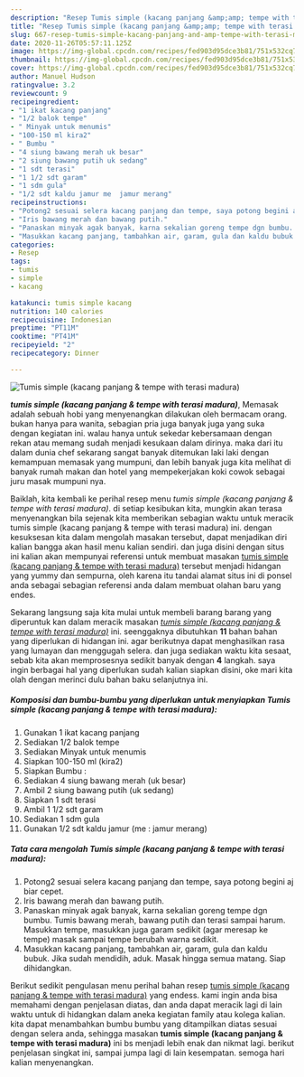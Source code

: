 ```yaml
---
description: "Resep Tumis simple (kacang panjang &amp;amp; tempe with terasi madura) Lezat"
title: "Resep Tumis simple (kacang panjang &amp;amp; tempe with terasi madura) Lezat"
slug: 667-resep-tumis-simple-kacang-panjang-and-amp-tempe-with-terasi-madura-lezat
date: 2020-11-26T05:57:11.125Z
image: https://img-global.cpcdn.com/recipes/fed903d95dce3b81/751x532cq70/tumis-simple-kacang-panjang-tempe-with-terasi-madura-foto-resep-utama.jpg
thumbnail: https://img-global.cpcdn.com/recipes/fed903d95dce3b81/751x532cq70/tumis-simple-kacang-panjang-tempe-with-terasi-madura-foto-resep-utama.jpg
cover: https://img-global.cpcdn.com/recipes/fed903d95dce3b81/751x532cq70/tumis-simple-kacang-panjang-tempe-with-terasi-madura-foto-resep-utama.jpg
author: Manuel Hudson
ratingvalue: 3.2
reviewcount: 9
recipeingredient:
- "1 ikat kacang panjang"
- "1/2 balok tempe"
- " Minyak untuk menumis"
- "100-150 ml kira2"
- " Bumbu "
- "4 siung bawang merah uk besar"
- "2 siung bawang putih uk sedang"
- "1 sdt terasi"
- "1 1/2 sdt garam"
- "1 sdm gula"
- "1/2 sdt kaldu jamur me  jamur merang"
recipeinstructions:
- "Potong2 sesuai selera kacang panjang dan tempe, saya potong begini aj biar cepet."
- "Iris bawang merah dan bawang putih."
- "Panaskan minyak agak banyak, karna sekalian goreng tempe dgn bumbu. Tumis bawang merah, bawang putih dan terasi sampai harum. Masukkan tempe, masukkan juga garam sedikit (agar meresap ke tempe) masak sampai tempe berubah warna sedikit."
- "Masukkan kacang panjang, tambahkan air, garam, gula dan kaldu bubuk. Jika sudah mendidih, aduk. Masak hingga semua matang. Siap dihidangkan."
categories:
- Resep
tags:
- tumis
- simple
- kacang

katakunci: tumis simple kacang 
nutrition: 140 calories
recipecuisine: Indonesian
preptime: "PT11M"
cooktime: "PT41M"
recipeyield: "2"
recipecategory: Dinner

---
```



![Tumis simple (kacang panjang &amp; tempe with terasi madura)](https://img-global.cpcdn.com/recipes/fed903d95dce3b81/751x532cq70/tumis-simple-kacang-panjang-tempe-with-terasi-madura-foto-resep-utama.jpg)

<b><i>tumis simple (kacang panjang &amp; tempe with terasi madura)</i></b>, Memasak adalah sebuah hobi yang menyenangkan dilakukan oleh bermacam orang. bukan hanya para wanita, sebagian pria juga banyak juga yang suka dengan kegiatan ini. walau hanya untuk sekedar kebersamaan dengan rekan atau memang sudah menjadi kesukaan dalam dirinya. maka dari itu dalam dunia chef sekarang sangat banyak ditemukan laki laki dengan kemampuan memasak yang mumpuni, dan lebih banyak juga kita melihat di banyak rumah makan dan hotel yang mempekerjakan koki cowok sebagai juru masak mumpuni nya.



Baiklah, kita kembali ke perihal resep menu <i>tumis simple (kacang panjang &amp; tempe with terasi madura)</i>. di setiap kesibukan kita, mungkin akan terasa menyenangkan bila sejenak kita memberikan sebagian waktu untuk meracik tumis simple (kacang panjang &amp; tempe with terasi madura) ini. dengan kesuksesan kita dalam mengolah masakan tersebut, dapat menjadikan diri kalian bangga akan hasil menu kalian sendiri. dan juga disini dengan situs ini kalian akan mempunyai referensi untuk membuat masakan <u>tumis simple (kacang panjang &amp; tempe with terasi madura)</u> tersebut menjadi hidangan yang yummy dan sempurna, oleh karena itu tandai alamat situs ini di ponsel anda sebagai sebagian referensi anda dalam membuat olahan baru yang endes.


Sekarang langsung saja kita mulai untuk membeli barang barang yang diperuntuk kan dalam meracik masakan <u><i>tumis simple (kacang panjang &amp; tempe with terasi madura)</i></u> ini. seenggaknya dibutuhkan <b>11</b> bahan bahan yang diperlukan di hidangan ini. agar berikutnya dapat menghasilkan rasa yang lumayan dan menggugah selera. dan juga sediakan waktu kita sesaat, sebab kita akan memprosesnya sedikit banyak dengan <b>4</b> langkah. saya ingin berbagai hal yang diperlukan sudah kalian siapkan disini, oke mari kita olah dengan merinci dulu bahan baku selanjutnya ini.

<!--inarticleads1-->

##### Komposisi dan bumbu-bumbu yang diperlukan untuk menyiapkan Tumis simple (kacang panjang &amp; tempe with terasi madura):

1. Gunakan 1 ikat kacang panjang
1. Sediakan 1/2 balok tempe
1. Sediakan  Minyak untuk menumis
1. Siapkan 100-150 ml (kira2)
1. Siapkan  Bumbu :
1. Sediakan 4 siung bawang merah (uk besar)
1. Ambil 2 siung bawang putih (uk sedang)
1. Siapkan 1 sdt terasi
1. Ambil 1 1/2 sdt garam
1. Sediakan 1 sdm gula
1. Gunakan 1/2 sdt kaldu jamur (me : jamur merang)




<!--inarticleads2-->

##### Tata cara mengolah Tumis simple (kacang panjang &amp; tempe with terasi madura):

1. Potong2 sesuai selera kacang panjang dan tempe, saya potong begini aj biar cepet.
1. Iris bawang merah dan bawang putih.
1. Panaskan minyak agak banyak, karna sekalian goreng tempe dgn bumbu. Tumis bawang merah, bawang putih dan terasi sampai harum. Masukkan tempe, masukkan juga garam sedikit (agar meresap ke tempe) masak sampai tempe berubah warna sedikit.
1. Masukkan kacang panjang, tambahkan air, garam, gula dan kaldu bubuk. Jika sudah mendidih, aduk. Masak hingga semua matang. Siap dihidangkan.




Berikut sedikit pengulasan menu perihal bahan resep <u>tumis simple (kacang panjang &amp; tempe with terasi madura)</u> yang endess. kami ingin anda bisa memahami dengan penjelasan diatas, dan anda dapat meracik lagi di lain waktu untuk di hidangkan dalam aneka kegiatan family atau kolega kalian. kita dapat menambahkan bumbu bumbu yang ditampilkan diatas sesuai dengan selera anda, sehingga masakan <b>tumis simple (kacang panjang &amp; tempe with terasi madura)</b> ini bs menjadi lebih enak dan nikmat lagi. berikut penjelasan singkat ini, sampai jumpa lagi di lain kesempatan. semoga hari kalian menyenangkan.
